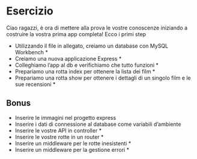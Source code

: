 # Esercizio
Ciao ragazzi, è ora di mettere alla prova le vostre conoscenze iniziando a costruire la vostra prima app completa! Ecco i primi step

- Utilizzando il file in allegato, creiamo un database con MySQL Workbench *
- Creiamo una nuova applicazione Express *
- Colleghiamo l’app al db e verifichiamo che tutto funzioni *
- Prepariamo una rotta index per ottenere la lista dei film  *
- Prepariamo una rotta show per ottenere i dettagli di un singolo film e le sue recensioni *

## Bonus
- Inserire le immagini nel progetto express
- Inserire i dati di connessione al database come variabili d’ambiente
- Inserire le vostre API in controller *
- Inserire le vostre rotte in un router  *
- Inserire un middleware per le rotte inesistenti *
- Inserire un middleware per la gestione errori *